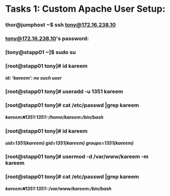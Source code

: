 # Tasks 1: Custom Apache User Setup:

### thor@jumphost ~$ ssh tony@172.16.238.10
### tony@172.16.238.10's password: 
### [tony@stapp01 ~]$ sudo su
### [root@stapp01 tony]# id kareem
##### id: ‘kareem’: no such user
### [root@stapp01 tony]# useradd -u 1351 kareem
### [root@stapp01 tony]# cat /etc/passwd |grep kareem
##### kareem:x:1351:1351::/home/kareem:/bin/bash
### [root@stapp01 tony]# id kareem
##### uid=1351(kareem) gid=1351(kareem) groups=1351(kareem)
### [root@stapp01 tony]# usermod -d /var/www/kareem -m kareem
### [root@stapp01 tony]# cat /etc/passwd |grep kareem
##### kareem:x:1351:1351::/var/www/kareem:/bin/bash

